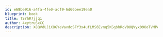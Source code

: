 ```yaml
---
id: e68be916-a4fa-4fe0-acf9-6d66bee19ea0
blueprint: book
title: TSrhR7jjq1
author: 4xytruSxCC
description: X8QVdUJiX8GYeVavdoSFY3x4ufLMS6Evnq5KGgbhRoV8UQVyx09OoTVMPoOcXvK057JCisNHxXKAo5LZzC9j4xqXf43OM0XVoz9W
---
```

